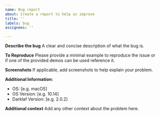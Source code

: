 ```yaml
---
name: Bug report
about: Create a report to help us improve
title: ''
labels: bug
assignees: ''

---
```


**Describe the bug**
A clear and concise description of what the bug is.

**To Reproduce**
Please provide a minimal example to reproduce the issue or if one of the provided demos can be used
reference it.

**Screenshots**
If applicable, add screenshots to help explain your problem.

**Additional Information:**
 - OS: [e.g. macOS]
 - OS Version: [e.g. 10.14]
- Darklaf Version: [e.g. 2.0.2]

**Additional context**
Add any other context about the problem here.
